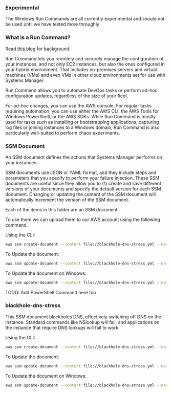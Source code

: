 ### Experimental
The Windows Run Commands are all currently experimental 
and should not be used until we have tested more throughly

### What is a Run Command?
Read [this blog](https://medium.com/@adhorn/injecting-chaos-to-amazon-ec2-using-amazon-system-manager-ca95ee7878f5) 
for background.

Run Command lets you remotely and securely manage the configuration of your 
instances, and not only EC2 instances, but also the ones configured 
in your hybrid environment. That includes on-premises servers and virtual machines (VMs) 
and even VMs in other cloud environments set for use with Systems Manager.

Run Command allows you to automate DevOps tasks or perform ad-hoc 
configuration updates, regardless of the size of your fleet.

For ad-hoc changes, you can use the AWS console. 
For regular tasks requiring automation, you can use either the 
AWS CLI, the AWS Tools for Windows PowerShell, or the AWS SDKs.
While Run Command is mostly used for tasks such as installing or 
bootstrapping applications, capturing log files or joining instances to a 
Windows domain, Run Command is also particularly well-suited to 
perform chaos experiments.

### SSM Document
An SSM document defines the actions that Systems 
Manager performs on your instances. 

SSM documents use JSON or YAML format, and they include steps and 
parameters that you specify to perform your failure injection. 
These SSM documents are useful since they allow you to (1) 
create and save different versions of your documents and specify 
the default version for each SSM document. Changing or updating 
the content of the SSM document will automatically increment 
the version of the SSM document.

Each of the items in this folder are an SSM document.

To use them we can upload them to our AWS account using the following command.

Using the CLI:
```bash
aws ssm create-document --content file://blackhole-dns-stress.yml --name "blackhole-dns-stress" --document-type "Command" --document-format YAML
```
To Update the document:
```bash
aws ssm update-document --content file://blackhole-dns-stress.yml --name "blackhole-dns-stress" --document-version '$LATEST'
```
To Update the document on Windows:
```bash
aws ssm update-document --content file://blackhole-dns-stress.yml --name "blackhole-dns-stress" --document-version "$LATEST"
```
TODO: Add PowerShell Command here too

### blackhole-dns-stress
This SSM document blackholes DNS, effectively switching off DNS on the instance. 
Standard commands like NSlookup will fail, and applications on the instance that 
require DNS lookups will fail to work.

Using the CLI:
```bash
aws ssm create-document --content file://blackhole-dns-stress.yml --name "blackhole-dns-stress" --document-type "Command" --document-format YAML
```
To Update the document:
```bash
aws ssm update-document --content file://blackhole-dns-stress.yml --name "blackhole-dns-stress" --document-version '$LATEST'
```
To Update the document on Windows:
```bash
aws ssm update-document --content file://blackhole-dns-stress.yml --name "blackhole-dns-stress" --document-version "$LATEST"
```

                     
